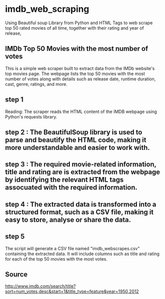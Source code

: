 # imdb_web_scraping
Using Beautiful soup Library from Python and HTML Tags to web scrape top 50 rated movies of all time, together with their rating and year of release, 

## IMDb Top 50 Movies with the most number of votes
This is a simple web scraper built to extract data from the IMDb website's top movies page. The webpage lists the top 50 movies with the most number of votes along with details such as release date, runtime duration, cast, genre, ratings, and more.

## step 1 
Reading: The scraper reads the HTML content of the IMDB webpage using Python's requests library.

## step 2 : The BeautifulSoup library is used to parse and beautify the HTML code, making it more understandable and easier to work with.

## step 3 : The required movie-related information, title and rating are  is extracted from the webpage by identifying the relevant HTML tags assocuated with the required information. 

## step 4 : The extracted data is transformed into a structured format, such as a CSV file, making it easy to store, analyse or share the data.

## step 5 
The script will generate a CSV file named "imdb_webscrapes.csv" containing the extracted data. It will include columns such as title and rating for each of the top 50 movies with the most votes.

## Source
http://www.imdb.com/search/title?sort=num_votes,desc&start=1&title_type=feature&year=1950,2012
